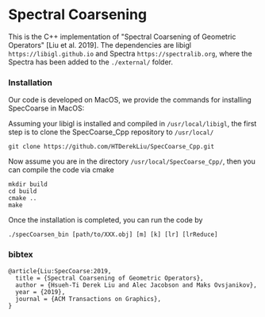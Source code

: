 # Spectral Coarsening
This is the C++ implementation of "Spectral Coarsening of Geometric Operators" [Liu et al. 2019]. The dependencies are libigl ```https://libigl.github.io``` and Spectra ```https://spectralib.org```, where the Spectra has been added to the `./external/` folder. 

### Installation
Our code is developed on MacOS, we provide the commands for installing SpecCoarse in MacOS: 

Assuming your libigl is installed and compiled in `/usr/local/libigl`, the first step is to clone the SpecCoarse_Cpp repository to `/usr/local/`
```
git clone https://github.com/HTDerekLiu/SpecCoarse_Cpp.git
```

Now assume you are in the directory `/usr/local/SpecCoarse_Cpp/`, then you can compile the code via cmake
```
mkdir build
cd build
cmake ..
make
```

Once the installation is completed, you can run the code by
```
./specCoarsen_bin [path/to/XXX.obj] [m] [k] [lr] [lrReduce]
```


### bibtex
```
@article{Liu:SpecCoarse:2019,
  title = {Spectral Coarsening of Geometric Operators},
  author = {Hsueh-Ti Derek Liu and Alec Jacobson and Maks Ovsjanikov},
  year = {2019},
  journal = {ACM Transactions on Graphics}, 
}
```
